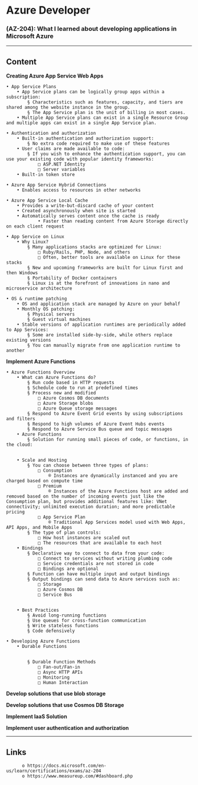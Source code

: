 # Azure Developer

### (AZ-204): What I learned about developing applications in Microsoft Azure 
________________________
## Content

**Creating Azure App Service Web Apps**

	• App Service Plans
		• App Service plans can be logically group apps within a subscription:
			§ Characteristics such as features, capacity, and tiers are shared among the website instance in the group.
			§ The App Service plan is the unit of billing in most cases.
		• Multiple App Service plans can exist in a single Resource Group and multiple apps can exist in a single App Service plan.
		
	• Authentication and authorization
		• Built-in authentication and authorization support:
			§ No extra code required to make use of these features
		• User claims are made available to code:
			§ If you wish to enhance the authentication support, you can use your existing code with popular identity frameworks:
				□ ASP.NET Identity
				□ Server variables
		• Built-in token store

	• Azure App Service Hybrid Connections
		• Enables access to resources in other networks

	• Azure App Service Local Cache
		• Provides a write-but-discard cache of your content
		• Created asynchronously when site is started
		• Automatically serves content once the cache is ready
                • Faster than reading content from Azure Storage directly on each client request
		
	• App Service on Linux
		• Why Linux?
			§ Many applications stacks are optimized for Linux:
				□ Ruby/Rails, PHP, Node, and others
				□ Often, better tools are available on Linux for these stacks
			§ New and upcoming frameworks are built for Linux first and then Windows
			§ Portability of Docker containers
			§ Linux is at the forefront of innovations in nano and microservice architecture

	• OS & runtime patching
		• OS and application stack are managed by Azure on your behalf
		• Monthly OS patching:
			§ Physical servers
			§ Guest virtual machines
		• Stable versions of application runtimes are periodically added to App Services:
			§ Some are installed side-by-side, while others replace existing versions
			§ You can manually migrate from one application runtime to another
			


**Implement Azure Functions**

	• Azure Functions Overview
		• What can Azure Functions do?
			§ Run code based in HTTP requests
			§ Schedule code to run at predefined times
			§ Process new and modified
				□ Azure Cosmos DB documents
				□ Azure Storage blobs
				□ Azure Queue storage messages
			§ Respond to Azure Event Grid events by using subscriptions and filters
			§ Respond to high volumes of Azure Event Hubs events
			§ Respond to Azure Service Bus queue and topic messages
		• Azure Functions
			§ Solution for running small pieces of code, or functions, in the cloud:
						

		• Scale and Hosting
			§ You can choose between three types of plans:
				□ Consumption
					® Instances are dynamically instanced and you are charged based on compute time
				□ Premium
					® Instances of the Azure Functions host are added and removed based on the number of incoming events just like the Consumption plan, but provides additional features like: VNet connectivity; unlimited execution duration; and more predictable pricing
				□ App Service Plan
					® Traditional App Services model used with Web Apps, API Apps, and Mobile Apps
			§ The type of plan controls:
				□ How host instances are scaled out
				□ The resources that are available to each host
		• Bindings
			§ Declarative way to connect to data from your code:
				□ Connect to services without writing plumbing code
				□ Service credentials are not stored in code
				□ Bindings are optional
			§ Function can have multiple input and output bindings
			§ Output bindings can send data to Azure services such as:
				□ Storage
				□ Azure Cosmos DB
				□ Service Bus
					

		• Best Practices
			§ Avoid long-running functions
			§ Use queues for cross-function communication
			§ Write stateless functions
			§ Code defensively
			
	• Developing Azure Functions
		• Durable Functions
					

			§ Durable Function Methods
				□ Fan-out/Fan-in
				□ Async HTTP APIs
				□ Monitoring
				□ Human Interaction


**Develop solutions that use blob storage**

**Develop solutions that use Cosmos DB Storage**

**Implement IaaS Solution**

**Implement user authentication and authorization**
          
________________________
## Links

          o https://docs.microsoft.com/en-us/learn/certifications/exams/az-204
          o https://www.measureup.com/#dashboard.php
